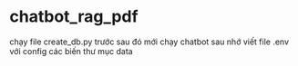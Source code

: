 ﻿# chatbot_rag_pdf


chạy file create_db.py trước sau đó mới chạy chatbot sau
nhớ viết file .env với config các biến thư mục data


